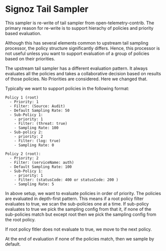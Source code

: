 # Signoz Tail Sampler

This sampler is re-write of tail sampler from open-telemetry-contrib. The primary reason for re-write is to support hierachy of policies and priority based evaluation. 

Although this has several elements common to upstream tail sampling processor, the policy structure significantly differs. Hence, this processor is not useful unless you want to support evaluation of a group of policies based on their priorities.

The upstream tail sampler has a different evaluation pattern. It always evaluates all the policies and takes a collaborative decision based on results of those policies. No Priorities are considered. Here we changed that. 

Typically we want to support policies in the following format:

```
Policy 1 (root)
  - Priority: 1 
  - Filter: (Source: Audit)
  - Default Sampling Rate: 50
  - Sub-Policy 1:
    - priority: 1
    - Filter: (threat: true)
    - Sampling Rate: 100
  - Sub-policy 2:
    - priority: 2
    - Filter: (log: true)
    - Sampling Rate: 0

Policy 2 (root):
  - Priority: 2
  - Filter: (serviceName: auth)
  - Default Sampling Rate: 100
  - Sub-Policy 1:
    - priority: 1
    - Filter: (statusCode: 400 or statusCode: 200 )
    - Sampling Rate: 5
```

In above setup, we want to evaluate policies in order of priority. The policies are evaluated in depth-first pattern. This means if a root policy filter evaluates to true, we scan the sub-policies one at a time. If sub-policy evaluates to true we pick the sampling config from that it, if none of the sub-policies match but except root then we pick the sampling config from the root policy.

If root policy fitler does not evaluate to true, we move to the next policy. 

At the end of evaluation if none of the policies match, then we sample by default. 
  
